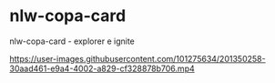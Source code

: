 # nlw-copa-card
nlw-copa-card - explorer e ignite




https://user-images.githubusercontent.com/101275634/201350258-30aad461-e9a4-4002-a829-cf328878b706.mp4

